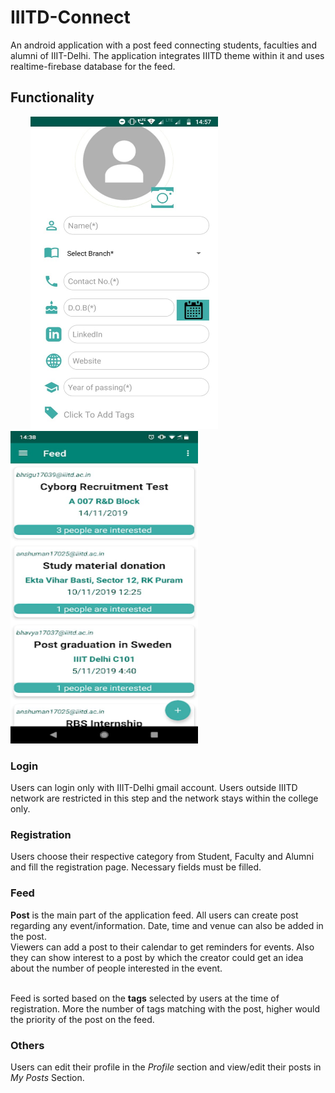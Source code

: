 # IIITD-Connect
An android application with a post feed connecting students, faculties and alumni of IIIT-Delhi. The application integrates IIITD theme within it and uses realtime-firebase database for the feed.

## Functionality
<p>
  &emsp;&emsp;
 <img src="https://github.com/Mohit17067/IIITD-Connect/blob/master/images/registration.jpeg" alt="Registration Page" width="300" height="500" >
  &emsp;&emsp;&emsp;&emsp;&emsp;&emsp;
  <img src="https://github.com/Mohit17067/IIITD-Connect/blob/master/images/feed.png" alt="Feed Page" width="300" height="500" >
  &emsp;&emsp;
</p>

### Login
Users can login only with IIIT-Delhi gmail account. Users outside IIITD network are restricted in this step and the network stays within the college only.

### Registration
Users choose their respective category from Student, Faculty and Alumni and fill the registration page. Necessary fields must be filled.

### Feed
**Post** is the main part of the application feed. All users can create post regarding any event/information. Date, time and venue can also be added in the post.<br>
Viewers can add a post to their calendar to get reminders for events. Also they can show interest to a post by which the creator could get an idea about the number of people interested in the event.<br><br>

Feed is sorted based on the **tags** selected by users at the time of registration. More the number of tags matching with the post, higher would the priority of the post on the feed.

### Others
Users can edit their profile in the *Profile* section and view/edit their posts in *My Posts* Section.
